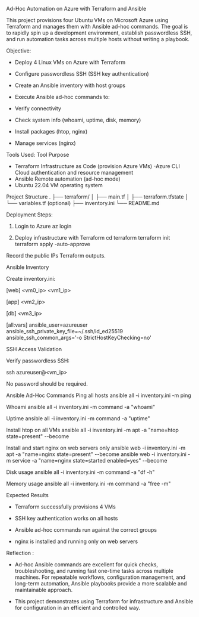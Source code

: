 Ad-Hoc Automation on Azure with Terraform and Ansible

This project provisions four Ubuntu VMs on Microsoft Azure using Terraform and manages them with Ansible ad-hoc commands. The goal is to rapidly spin up a development environment, establish passwordless SSH, and run automation tasks across multiple hosts without writing a playbook.

Objective:

- Deploy 4 Linux VMs on Azure with Terraform

- Configure passwordless SSH (SSH key authentication)

- Create an Ansible inventory with host groups

- Execute Ansible ad-hoc commands to:

- Verify connectivity

- Check system info (whoami, uptime, disk, memory)

- Install packages (htop, nginx)

- Manage services (nginx)

Tools Used:
Tool	Purpose
- Terraform	Infrastructure as Code (provision Azure VMs)
-Azure CLI	Cloud authentication and resource management
- Ansible	Remote automation (ad-hoc mode)
- Ubuntu 22.04	VM operating system

Project Structure
.
├── terraform/
│   ├── main.tf
│   ├── terraform.tfstate
│   └── variables.tf (optional)
├── inventory.ini
└── README.md

Deployment Steps:
1. Login to Azure
az login

2. Deploy infrastructure with Terraform
cd terraform
terraform init
terraform apply -auto-approve


Record the public IPs Terraform outputs.

Ansible Inventory

Create inventory.ini:

[web]
<vm0_ip>
<vm1_ip>

[app]
<vm2_ip>

[db]
<vm3_ip>

[all:vars]
ansible_user=azureuser
ansible_ssh_private_key_file=~/.ssh/id_ed25519
ansible_ssh_common_args='-o StrictHostKeyChecking=no'

SSH Access Validation

Verify passwordless SSH:

ssh azureuser@<vm_ip>


No password should be required.

Ansible Ad-Hoc Commands
Ping all hosts
ansible all -i inventory.ini -m ping

Whoami
ansible all -i inventory.ini -m command -a "whoami"

Uptime
ansible all -i inventory.ini -m command -a "uptime"

Install htop on all VMs
ansible all -i inventory.ini -m apt -a "name=htop state=present" --become

Install and start nginx on web servers only
ansible web -i inventory.ini -m apt -a "name=nginx state=present" --become
ansible web -i inventory.ini -m service -a "name=nginx state=started enabled=yes" --become

Disk usage
ansible all -i inventory.ini -m command -a "df -h"

Memory usage
ansible all -i inventory.ini -m command -a "free -m"

Expected Results

- Terraform successfully provisions 4 VMs

- SSH key authentication works on all hosts

- Ansible ad-hoc commands run against the correct groups

- nginx is installed and running only on web servers

Reflection :

- Ad-hoc Ansible commands are excellent for quick checks, troubleshooting, and running fast one-time tasks across multiple machines. For repeatable workflows, configuration management, and long-term automation, Ansible playbooks provide a more scalable and maintainable approach.

- This project demonstrates using Terraform for infrastructure and Ansible for configuration in an efficient and controlled way.
